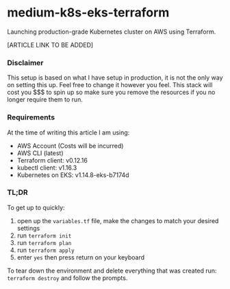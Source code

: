 # medium-k8s-eks-terraform
Launching production-grade Kubernetes cluster on AWS using Terraform.

[ARTICLE LINK TO BE ADDED]

### Disclaimer
This setup is based on what I have setup in production, it is not the only way on setting this up. Feel free to change it however you feel. This stack will cost you $$$ to spin up so make sure you remove the resources if you no longer require them to run.

### Requirements
At the time of writing this article I am using:
* AWS Account (Costs will be incurred)
* AWS CLI (latest)
* Terraform client: v0.12.16
* kubectl client: v1.16.3
* Kubernetes on EKS: v1.14.8-eks-b7174d

### TL;DR
To get up to quickly:
1. open up the `variables.tf` file, make the changes to match your desired settings
2. run `terraform init`
3. run `terraform plan`
4. run `terraform apply`
5. enter `yes` then press return on your keyboard

To tear down the environment and delete everything that was created run: `terraform destroy` and follow the prompts.

